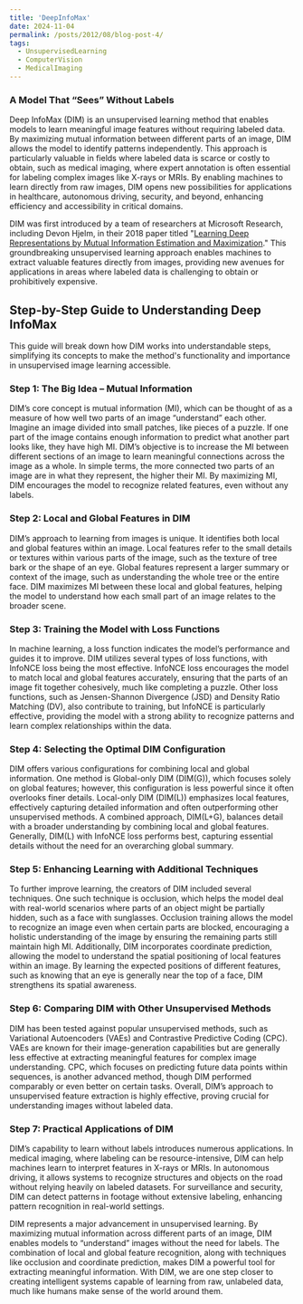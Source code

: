 ```yaml
---
title: 'DeepInfoMax'
date: 2024-11-04
permalink: /posts/2012/08/blog-post-4/
tags:
  - UnsupervisedLearning
  - ComputerVision
  - MedicalImaging
---
```


### A Model That “Sees” Without Labels

Deep InfoMax (DIM) is an unsupervised learning method that enables models to learn meaningful image features without requiring labeled data. By maximizing mutual information between different parts of an image, DIM allows the model to identify patterns independently. This approach is particularly valuable in fields where labeled data is scarce or costly to obtain, such as medical imaging, where expert annotation is often essential for labeling complex images like X-rays or MRIs. By enabling machines to learn directly from raw images, DIM opens new possibilities for applications in healthcare, autonomous driving, security, and beyond, enhancing efficiency and accessibility in critical domains.

DIM was first introduced by a team of researchers at Microsoft Research, including Devon Hjelm, in their 2018 paper titled "[Learning Deep Representations by Mutual Information Estimation and Maximization](https://arxiv.org/pdf/1808.06670)." This groundbreaking unsupervised learning approach enables machines to extract valuable features directly from images, providing new avenues for applications in areas where labeled data is challenging to obtain or prohibitively expensive.

## Step-by-Step Guide to Understanding Deep InfoMax

This guide will break down how DIM works into understandable steps, simplifying its concepts to make the method's functionality and importance in unsupervised image learning accessible.

### Step 1: The Big Idea – Mutual Information

DIM’s core concept is mutual information (MI), which can be thought of as a measure of how well two parts of an image “understand” each other. Imagine an image divided into small patches, like pieces of a puzzle. If one part of the image contains enough information to predict what another part looks like, they have high MI. DIM’s objective is to increase the MI between different sections of an image to learn meaningful connections across the image as a whole. In simple terms, the more connected two parts of an image are in what they represent, the higher their MI. By maximizing MI, DIM encourages the model to recognize related features, even without any labels.

### Step 2: Local and Global Features in DIM

DIM’s approach to learning from images is unique. It identifies both local and global features within an image. Local features refer to the small details or textures within various parts of the image, such as the texture of tree bark or the shape of an eye. Global features represent a larger summary or context of the image, such as understanding the whole tree or the entire face. DIM maximizes MI between these local and global features, helping the model to understand how each small part of an image relates to the broader scene.

### Step 3: Training the Model with Loss Functions

In machine learning, a loss function indicates the model’s performance and guides it to improve. DIM utilizes several types of loss functions, with InfoNCE loss being the most effective. InfoNCE loss encourages the model to match local and global features accurately, ensuring that the parts of an image fit together cohesively, much like completing a puzzle. Other loss functions, such as Jensen-Shannon Divergence (JSD) and Density Ratio Matching (DV), also contribute to training, but InfoNCE is particularly effective, providing the model with a strong ability to recognize patterns and learn complex relationships within the data.

### Step 4: Selecting the Optimal DIM Configuration

DIM offers various configurations for combining local and global information. One method is Global-only DIM (DIM(G)), which focuses solely on global features; however, this configuration is less powerful since it often overlooks finer details. Local-only DIM (DIM(L)) emphasizes local features, effectively capturing detailed information and often outperforming other unsupervised methods. A combined approach, DIM(L+G), balances detail with a broader understanding by combining local and global features. Generally, DIM(L) with InfoNCE loss performs best, capturing essential details without the need for an overarching global summary.

### Step 5: Enhancing Learning with Additional Techniques

To further improve learning, the creators of DIM included several techniques. One such technique is occlusion, which helps the model deal with real-world scenarios where parts of an object might be partially hidden, such as a face with sunglasses. Occlusion training allows the model to recognize an image even when certain parts are blocked, encouraging a holistic understanding of the image by ensuring the remaining parts still maintain high MI. Additionally, DIM incorporates coordinate prediction, allowing the model to understand the spatial positioning of local features within an image. By learning the expected positions of different features, such as knowing that an eye is generally near the top of a face, DIM strengthens its spatial awareness.

### Step 6: Comparing DIM with Other Unsupervised Methods

DIM has been tested against popular unsupervised methods, such as Variational Autoencoders (VAEs) and Contrastive Predictive Coding (CPC). VAEs are known for their image-generation capabilities but are generally less effective at extracting meaningful features for complex image understanding. CPC, which focuses on predicting future data points within sequences, is another advanced method, though DIM performed comparably or even better on certain tasks. Overall, DIM’s approach to unsupervised feature extraction is highly effective, proving crucial for understanding images without labeled data.

### Step 7: Practical Applications of DIM

DIM’s capability to learn without labels introduces numerous applications. In medical imaging, where labeling can be resource-intensive, DIM can help machines learn to interpret features in X-rays or MRIs. In autonomous driving, it allows systems to recognize structures and objects on the road without relying heavily on labeled datasets. For surveillance and security, DIM can detect patterns in footage without extensive labeling, enhancing pattern recognition in real-world settings.

DIM represents a major advancement in unsupervised learning. By maximizing mutual information across different parts of an image, DIM enables models to “understand” images without the need for labels. The combination of local and global feature recognition, along with techniques like occlusion and coordinate prediction, makes DIM a powerful tool for extracting meaningful information. With DIM, we are one step closer to creating intelligent systems capable of learning from raw, unlabeled data, much like humans make sense of the world around them.





